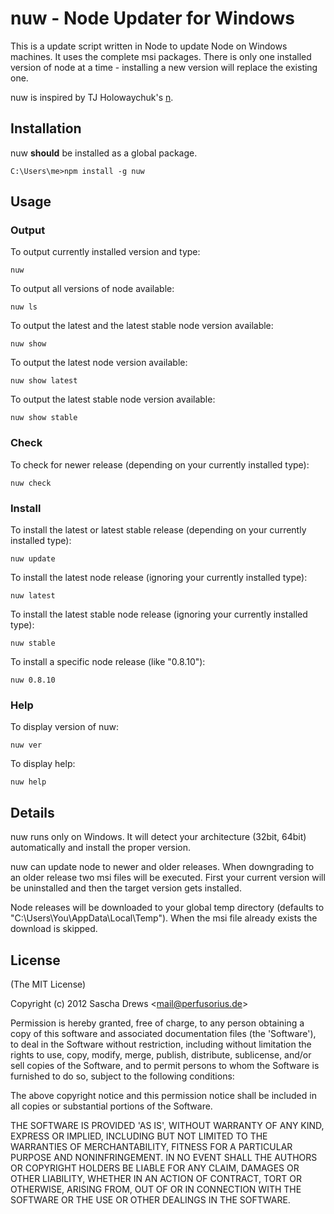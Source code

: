 # nuw - Node Updater for Windows

This is a update script written in Node to update Node on Windows machines. It uses the complete msi packages. There is only one installed version of node at a time - installing a new version will replace the existing one.

nuw is inspired by TJ Holowaychuk's [n](https://github.com/visionmedia/n "n").

## Installation

nuw **should** be installed as a global package.

    C:\Users\me>npm install -g nuw

## Usage

### Output

To output currently installed version and type:

    nuw

To output all versions of node available:

    nuw ls

To output the latest and the latest stable node version available:

    nuw show

To output the latest node version available:

    nuw show latest

To output the latest stable node version available:

    nuw show stable

### Check

To check for newer release (depending on your currently installed type):

	nuw check

### Install

To install the latest or latest stable release (depending on your currently installed type):

	nuw update

To install the latest node release (ignoring your currently installed type):

	nuw latest

To install the latest stable node release (ignoring your currently installed type):

	nuw stable

To install a specific node release (like "0.8.10"):

	nuw 0.8.10

### Help

To display version of nuw:

    nuw ver

To display help:

    nuw help

## Details

nuw runs only on Windows. It will detect your architecture (32bit, 64bit) automatically and install the proper version. 

nuw can update node to newer and older releases. When downgrading to an older release two msi files will be executed. First your current version will be uninstalled and then the target version gets installed.

Node releases will be downloaded to your global temp directory (defaults to "C:\Users\You\AppData\Local\Temp"). When the msi file already exists the download is skipped.

## License

(The MIT License)

Copyright (c) 2012 Sascha Drews &lt;mail@perfusorius.de&gt;

Permission is hereby granted, free of charge, to any person obtaining
a copy of this software and associated documentation files (the
'Software'), to deal in the Software without restriction, including
without limitation the rights to use, copy, modify, merge, publish,
distribute, sublicense, and/or sell copies of the Software, and to
permit persons to whom the Software is furnished to do so, subject to
the following conditions:

The above copyright notice and this permission notice shall be
included in all copies or substantial portions of the Software.

THE SOFTWARE IS PROVIDED 'AS IS', WITHOUT WARRANTY OF ANY KIND,
EXPRESS OR IMPLIED, INCLUDING BUT NOT LIMITED TO THE WARRANTIES OF
MERCHANTABILITY, FITNESS FOR A PARTICULAR PURPOSE AND NONINFRINGEMENT.
IN NO EVENT SHALL THE AUTHORS OR COPYRIGHT HOLDERS BE LIABLE FOR ANY
CLAIM, DAMAGES OR OTHER LIABILITY, WHETHER IN AN ACTION OF CONTRACT,
TORT OR OTHERWISE, ARISING FROM, OUT OF OR IN CONNECTION WITH THE
SOFTWARE OR THE USE OR OTHER DEALINGS IN THE SOFTWARE.